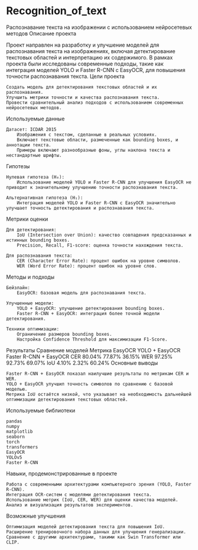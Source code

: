 # Recognition_of_text
Распознавание текста на изображении с использованием нейросетевых методов
Описание проекта

Проект направлен на разработку и улучшение моделей для распознавания текста на изображениях, включая детектирование текстовых областей и интерпретацию их содержимого. В рамках проекта были исследованы современные подходы, такие как интеграция моделей YOLO и Faster R-CNN с EasyOCR, для повышения точности распознавания текста.
Цели проекта

    Создать модель для детектирования текстовых областей и их распознавания.
    Улучшить метрики точности и качества распознавания текста.
    Провести сравнительный анализ подходов с использованием современных нейросетевых методов.

Используемые данные

    Датасет: ICDAR 2015
        Изображения с текстом, сделанные в реальных условиях.
        Включает текстовые области, размеченные как bounding boxes, и аннотации текста.
        Примеры включают разнообразные фоны, углы наклона текста и нестандартные шрифты.

Гипотезы

    Нулевая гипотеза (H₀):
        Использование моделей YOLO и Faster R-CNN для улучшения EasyOCR не приводит к значительному улучшению точности распознавания текста.

    Альтернативная гипотеза (H₁):
        Интеграция моделей YOLO и Faster R-CNN с EasyOCR значительно улучшает точность детектирования и распознавания текста.

Метрики оценки

    Для детектирования:
        IoU (Intersection over Union): качество совпадения предсказанных и истинных bounding boxes.
        Precision, Recall, F1-score: оценка точности нахождения текста.

    Для распознавания текста:
        CER (Character Error Rate): процент ошибок на уровне символов.
        WER (Word Error Rate): процент ошибок на уровне слов.

Методы и подходы

    Бейзлайн:
        EasyOCR: базовая модель для распознавания текста.

    Улучшенные модели:
        YOLO + EasyOCR: улучшение детектирования bounding boxes.
        Faster R-CNN + EasyOCR: интеграция более точной модели детектирования.

    Техники оптимизации:
        Ограничение размеров bounding boxes.
        Настройка Confidence Threshold для максимизации F1-Score.

Результаты
Сравнение моделей
Метрика 	EasyOCR 	YOLO + EasyOCR 	Faster R-CNN + EasyOCR
CER 	80.04% 	77.87% 	36.15%
WER 	97.25% 	92.73% 	69.07%
IoU 	4.10% 	2.32% 	60.24%
Основные выводы

    Faster R-CNN + EasyOCR показал наилучшие результаты по метрикам CER и WER.
    YOLO + EasyOCR улучшил точность символов по сравнению с базовой моделью.
    Метрика IoU остаётся низкой, что указывает на необходимость дальнейшей оптимизации детектирования текстовых областей.

Используемые библиотеки

    pandas
    numpy
    matplotlib
    seaborn
    torch
    transformers
    EasyOCR
    YOLOv5
    Faster R-CNN

Навыки, продемонстрированные в проекте

    Работа с современными архитектурами компьютерного зрения (YOLO, Faster R-CNN).
    Интеграция OCR-систем с моделями детектирования текста.
    Использование метрик (IoU, CER, WER) для оценки качества моделей.
    Анализ и визуализация результатов экспериментов.

Возможные улучшения

    Оптимизация моделей детектирования текста для повышения IoU.
    Расширение тренировочного набора данных для улучшения генерализации.
    Сравнение с другими архитектурами, такими как Swin Transformer или CLIP.
